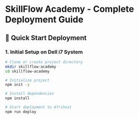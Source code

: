 # SkillFlow Academy - Complete Deployment Guide

## 🚀 Quick Start Deployment

### 1. Initial Setup on Dell i7 System
```bash
# Clone or create project directory
mkdir skillflow-academy
cd skillflow-academy

# Initialize project
npm init -y

# Install dependencies
npm install

# Start deployment to Afrihost
npm run deploy
